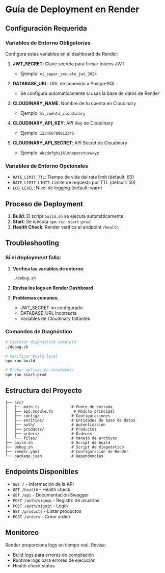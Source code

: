 # Guía de Deployment en Render

## Configuración Requerida

### Variables de Entorno Obligatorias

Configura estas variables en el dashboard de Render:

1. **JWT_SECRET**: Clave secreta para firmar tokens JWT
   - Ejemplo: `mi_super_secreto_jwt_2024`

2. **DATABASE_URL**: URL de conexión a PostgreSQL
   - Se configura automáticamente si usas la base de datos de Render

3. **CLOUDINARY_NAME**: Nombre de tu cuenta en Cloudinary
   - Ejemplo: `mi_cuenta_cloudinary`

4. **CLOUDINARY_API_KEY**: API Key de Cloudinary
   - Ejemplo: `123456789012345`

5. **CLOUDINARY_API_SECRET**: API Secret de Cloudinary
   - Ejemplo: `abcdefghijklmnopqrstuvwxyz`

### Variables de Entorno Opcionales

- `RATE_LIMIT_TTL`: Tiempo de vida del rate limit (default: 60)
- `RATE_LIMIT_LIMIT`: Límite de requests por TTL (default: 50)
- `LOG_LEVEL`: Nivel de logging (default: warn)

## Proceso de Deployment

1. **Build**: El script `build.sh` se ejecuta automáticamente
2. **Start**: Se ejecuta `npm run start:prod`
3. **Health Check**: Render verifica el endpoint `/health`

## Troubleshooting

### Si el deployment falla:

1. **Verifica las variables de entorno**:
   ```bash
   ./debug.sh
   ```

2. **Revisa los logs en Render Dashboard**

3. **Problemas comunes**:
   - JWT_SECRET no configurado
   - DATABASE_URL incorrecta
   - Variables de Cloudinary faltantes

### Comandos de Diagnóstico

```bash
# Ejecutar diagnóstico completo
./debug.sh

# Verificar build local
npm run build

# Probar aplicación localmente
npm run start:prod
```

## Estructura del Proyecto

```
├── src/
│   ├── main.ts              # Punto de entrada
│   ├── app.module.ts         # Módulo principal
│   ├── config/              # Configuraciones
│   ├── entities/            # Entidades de base de datos
│   ├── auth/                # Autenticación
│   ├── products/            # Productos
│   ├── orders/              # Órdenes
│   └── files/               # Manejo de archivos
├── build.sh                 # Script de build
├── debug.sh                 # Script de diagnóstico
├── render.yaml              # Configuración de Render
└── package.json             # Dependencias
```

## Endpoints Disponibles

- `GET /` - Información de la API
- `GET /health` - Health check
- `GET /api` - Documentación Swagger
- `POST /auth/signup` - Registro de usuarios
- `POST /auth/signin` - Login
- `GET /products` - Listar productos
- `POST /orders` - Crear orden

## Monitoreo

Render proporciona logs en tiempo real. Revisa:
- Build logs para errores de compilación
- Runtime logs para errores de ejecución
- Health check status
